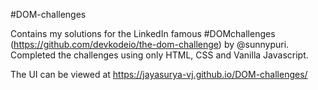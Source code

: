 
#DOM-challenges

Contains my solutions for the LinkedIn famous #DOMchallenges (https://github.com/devkodeio/the-dom-challenge) by @sunnypuri. Completed the challenges using only HTML, CSS and Vanilla Javascript.

The UI can be viewed at https://jayasurya-vj.github.io/DOM-challenges/
